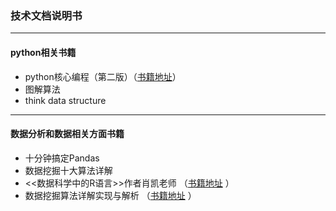 ### 技术文档说明书

-------------------------------------------

#### python相关书籍
* python核心编程（第二版）（[书籍地址](https://legacy.gitbook.com/book/wizardforcel/core-python-2e/details)）
* 图解算法
* think data structure

*******************************************

#### 数据分析和数据相关方面书籍
* 十分钟搞定Pandas  
* 数据挖掘十大算法详解 
* <<数据科学中的R语言>>作者肖凯老师 （[书籍地址](https://yongle.gitbooks.io/datamining/content) ）
* 数据挖掘算法详解实现与解析 （[书籍地址](https://github.com/linyiqun/DataMiningAlgorithm) ）
